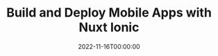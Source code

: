 ---
title: Build and Deploy Mobile Apps with Nuxt Ionic
date: 2022-11-16T00:00:00
type: Talk
description: 
link: https://nuxtnation.com/
embed: 
video: 
slides: 
tags: ['mobile', 'nuxt', 'ionic']
org: Nuxt Nation
---
